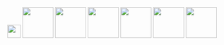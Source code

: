 <img loading="lazy" src="https://cdn.jsdelivr.net/gh/devicons/devicon@latest/icons/php/php-original.svg" width="30" height="30"/> 
<img loading="lazy" src="https://cdn.jsdelivr.net/gh/devicons/devicon@latest/icons/laravel/laravel-original.svg" width="70" height="70"/>
<img loading="lazy" src="https://cdn.jsdelivr.net/gh/devicons/devicon@latest/icons/insomnia/insomnia-original.svg" width="70" height="70"/> 
<img loading="lazy" src="https://cdn.jsdelivr.net/gh/devicons/devicon@latest/icons/mysql/mysql-original.svg" width="70" height="70"/> 
<img loading="lazy" src="https://cdn.jsdelivr.net/gh/devicons/devicon@latest/icons/bootstrap/bootstrap-original-wordmark.svg" width="70" height="70"/>
<img loading="lazy" src="https://cdn.jsdelivr.net/gh/devicons/devicon@latest/icons/html5/html5-original-wordmark.svg" width="70" height="70"/>
<img loading="lazy" src="https://cdn.jsdelivr.net/gh/devicons/devicon@latest/icons/css3/css3-original-wordmark.svg" width="70" height="70"/>          
          

          
          
          
          
